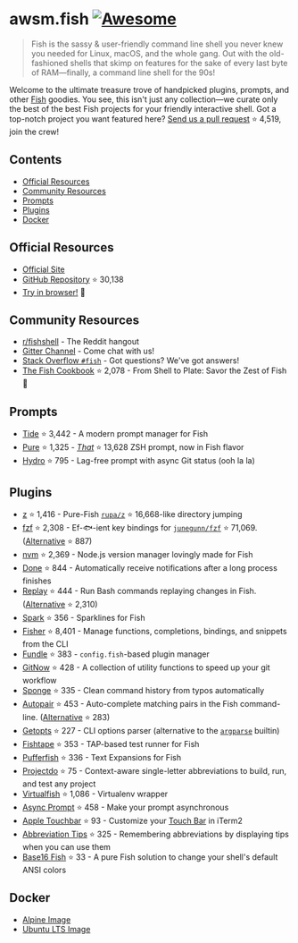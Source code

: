 # awsm.fish [![Awesome](https://awesome.re/badge.svg)](https://awesome.re)

> Fish is the sassy & user-friendly command line shell you never knew you needed for Linux, macOS, and the whole gang. Out with the old-fashioned shells that skimp on features for the sake of every last byte of RAM—finally, a command line shell for the 90s!

Welcome to the ultimate treasure trove of handpicked plugins, prompts, and other [Fish](https://fishshell.com/) goodies. You see, this isn't just any collection—we curate only the best of the best Fish projects for your friendly interactive shell. Got a top-notch project you want featured here? [Send us a pull request](https://github.com/jorgebucaran/awesome-fish/fork) ⭐ 4,519, join the crew!

## Contents

- [Official Resources](#official-resources)
- [Community Resources](#community-resources)
- [Prompts](#prompts)
- [Plugins](#plugins)
- [Docker](#docker)

## Official Resources

- [Official Site](https://fishshell.com)
- [GitHub Repository](https://github.com/fish-shell/fish-shell) ⭐ 30,138
- [Try in browser!](https://rootnroll.com/d/fish-shell/) 🍤

## Community Resources

- [r/fishshell](https://www.reddit.com/r/fishshell) - The Reddit hangout
- [Gitter Channel](https://gitter.im/fish-shell/fish-shell) - Come chat with us!
- [Stack Overflow `#fish`](https://stackoverflow.com/questions/tagged/fish) - Got questions? We've got answers!
- [The Fish Cookbook](https://github.com/jorgebucaran/cookbook.fish) ⭐ 2,078 - From Shell to Plate: Savor the Zest of Fish 🦞

## Prompts

- [Tide](https://github.com/IlanCosman/tide) ⭐ 3,442 - A modern prompt manager for Fish
- [Pure](https://github.com/pure-fish/pure/) ⭐ 1,325 - [_That_](https://github.com/sindresorhus/pure) ⭐ 13,628 ZSH prompt, now in Fish flavor
- [Hydro](https://github.com/jorgebucaran/hydro) ⭐ 795 - Lag-free prompt with async Git status (ooh la la)

## Plugins

- [z](https://github.com/jethrokuan/z) ⭐ 1,416 - Pure-Fish [`rupa/z`](https://github.com/rupa/z) ⭐ 16,668-like directory jumping
- [fzf](https://github.com/PatrickF1/fzf.fish) ⭐ 2,308 - Ef-🐟-ient key bindings for [`junegunn/fzf`](https://github.com/junegunn/fzf) ⭐ 71,069. ([Alternative](https://github.com/jethrokuan/fzf) ⭐ 887)
- [nvm](https://github.com/jorgebucaran/nvm.fish) ⭐ 2,369 - Node.js version manager lovingly made for Fish
- [Done](https://github.com/franciscolourenco/done) ⭐ 844 - Automatically receive notifications after a long process finishes
- [Replay](https://github.com/jorgebucaran/replay.fish) ⭐ 444 - Run Bash commands replaying changes in Fish. ([Alternative](https://github.com/edc/bass) ⭐ 2,310)
- [Spark](https://github.com/jorgebucaran/spark.fish) ⭐ 356 - Sparklines for Fish
- [Fisher](https://github.com/jorgebucaran/fisher) ⭐ 8,401 - Manage functions, completions, bindings, and snippets from the CLI
- [Fundle](https://github.com/danhper/fundle) ⭐ 383 - `config.fish`-based plugin manager
- [GitNow](https://github.com/joseluisq/gitnow) ⭐ 428 - A collection of utility functions to speed up your git workflow
- [Sponge](https://github.com/meaningful-ooo/sponge) ⭐ 335 - Clean command history from typos automatically
- [Autopair](https://github.com/jorgebucaran/autopair.fish) ⭐ 453 - Auto-complete matching pairs in the Fish command-line. ([Alternative](https://github.com/laughedelic/pisces) ⭐ 283)
- [Getopts](https://github.com/jorgebucaran/getopts.fish) ⭐ 227 - CLI options parser (alternative to the [`argparse`](https://fishshell.com/docs/current/cmds/argparse.html) builtin)
- [Fishtape](https://github.com/jorgebucaran/fishtape) ⭐ 353 - TAP-based test runner for Fish
- [Pufferfish](https://github.com/nickeb96/puffer-fish) ⭐ 336 - Text Expansions for Fish
- [Projectdo](https://github.com/paldepind/projectdo) ⭐ 75 - Context-aware single-letter abbreviations to build, run, and test any project
- [Virtualfish](https://github.com/adambrenecki/virtualfish) ⭐ 1,086 - Virtualenv wrapper
- [Async Prompt](https://github.com/acomagu/fish-async-prompt) ⭐ 458 - Make your prompt asynchronous
- [Apple Touchbar](https://github.com/rodrigobdz/fish-apple-touchbar) ⭐ 93 - Customize your [Touch Bar](https://developer.apple.com/design/human-interface-guidelines/macos/touch-bar/touch-bar-overview) in iTerm2
- [Abbreviation Tips](https://github.com/Gazorby/fish-abbreviation-tips) ⭐ 325 - Remembering abbreviations by displaying tips when you can use them
- [Base16 Fish](https://github.com/FabioAntunes/base16-fish-shell) ⭐ 33 - A pure Fish solution to change your shell's default ANSI colors

## Docker

- [Alpine Image](https://hub.docker.com/r/purefish/docker-fish)
- [Ubuntu LTS Image](https://hub.docker.com/r/dideler/fish-shell)
